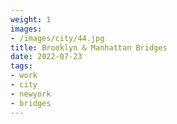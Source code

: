 ```yaml
---
weight: 1
images:
- /images/city/44.jpg
title: Brooklyn & Manhattan Bridges
date: 2022-07-23
tags:
- work
- city
- newyork
- bridges
---
```

